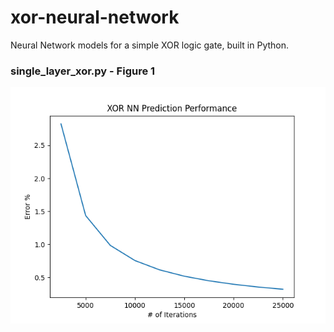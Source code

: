 # xor-neural-network
Neural Network models for a simple XOR logic gate, built in Python.

### single_layer_xor.py - Figure 1
![Figure_1.png](https://github.com/matthewlroy/xor-neural-network/blob/main/Figure_1.png)